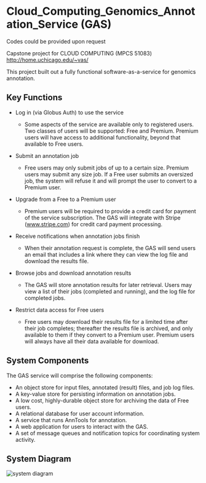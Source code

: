 # Cloud_Computing_Genomics_Annotation_Service (GAS)

Codes could be provided upon request

Capstone project for CLOUD COMPUTING (MPCS 51083)
http://home.uchicago.edu/~vas/

This project built out a fully functional software-as-a-service for genomics annotation. 

## Key Functions
* Log in (via Globus Auth) to use the service 
  * Some aspects of the service are available only to registered users. Two classes of users will be supported: Free and Premium. Premium users will have access to additional functionality, beyond that available to Free users.

* Submit an annotation job 
  * Free users may only submit jobs of up to a certain size. Premium users may submit any size job. If a Free user submits an oversized job, the system will refuse it and will prompt the user to convert to a Premium user.

* Upgrade from a Free to a Premium user
  * Premium users will be required to provide a credit card for payment of the service subscription. The GAS will integrate with Stripe (www.stripe.com) for credit card payment processing. 
 
* Receive notifications when annotation jobs finish 
  * When their annotation request is complete, the GAS will send users an email that includes a link where they can view the log file and download the results file.

* Browse jobs and download annotation results 
  * The GAS will store annotation results for later retrieval. Users may view a list of their jobs (completed and running), and the log file for completed jobs.

* Restrict data access for Free users
  * Free users may download their results file for a limited time after their job completes; thereafter the results file is archived, and only available to them if they convert to a Premium user. Premium users will always have all their data available for download.



## System Components
The GAS service will comprise the following components:
* An object store for input files, annotated (result) files, and job log files.
* A key-value store for persisting information on annotation jobs. 
* A low cost, highly-durable object store for archiving the data of Free users. 
* A relational database for user account information.
* A service that runs AnnTools for annotation.
* A web application for users to interact with the GAS.
* A set of message queues and notification topics for coordinating system activity.


## System Diagram
![system diagram](https://github.com/keiraou/Cloud_Computing_Genomics_Annotation_Service/blob/main/GAS_system_diagram.png)



